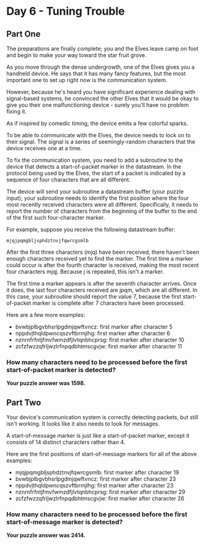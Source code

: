 # Day 6 - Tuning Trouble

## Part One

The preparations are finally complete; you and the Elves leave camp on foot and begin to make your way toward the star fruit grove.

As you move through the dense undergrowth, one of the Elves gives you a handheld device. He says that it has many fancy features, but the most important one to set up right now is the communication system.

However, because he's heard you have significant experience dealing with signal-based systems, he convinced the other Elves that it would be okay to give you their one malfunctioning device - surely you'll have no problem fixing it.

As if inspired by comedic timing, the device emits a few colorful sparks.

To be able to communicate with the Elves, the device needs to lock on to their signal. The signal is a series of seemingly-random characters that the device receives one at a time.

To fix the communication system, you need to add a subroutine to the device that detects a start-of-packet marker in the datastream. In the protocol being used by the Elves, the start of a packet is indicated by a sequence of four characters that are all different.

The device will send your subroutine a datastream buffer (your puzzle input); your subroutine needs to identify the first position where the four most recently received characters were all different. Specifically, it needs to report the number of characters from the beginning of the buffer to the end of the first such four-character marker.

For example, suppose you receive the following datastream buffer:

```text
mjqjpqmgbljsphdztnvjfqwrcgsmlb
```

After the first three characters (mjq) have been received, there haven't been enough characters received yet to find the marker. The first time a marker could occur is after the fourth character is received, making the most recent four characters mjqj. Because j is repeated, this isn't a marker.

The first time a marker appears is after the seventh character arrives. Once it does, the last four characters received are jpqm, which are all different. In this case, your subroutine should report the value 7, because the first start-of-packet marker is complete after 7 characters have been processed.

Here are a few more examples:

- bvwbjplbgvbhsrlpgdmjqwftvncz: first marker after character 5
- nppdvjthqldpwncqszvftbrmjlhg: first marker after character 6
- nznrnfrfntjfmvfwmzdfjlvtqnbhcprsg: first marker after character 10
- zcfzfwzzqfrljwzlrfnpqdbhtmscgvjw: first marker after character 11

### How many characters need to be processed before the first start-of-packet marker is detected?

**Your puzzle answer was 1598.**

## Part Two

Your device's communication system is correctly detecting packets, but still isn't working. It looks like it also needs to look for messages.

A start-of-message marker is just like a start-of-packet marker, except it consists of 14 distinct characters rather than 4.

Here are the first positions of start-of-message markers for all of the above examples:

- mjqjpqmgbljsphdztnvjfqwrcgsmlb: first marker after character 19
- bvwbjplbgvbhsrlpgdmjqwftvncz: first marker after character 23
- nppdvjthqldpwncqszvftbrmjlhg: first marker after character 23
- nznrnfrfntjfmvfwmzdfjlvtqnbhcprsg: first marker after character 29
- zcfzfwzzqfrljwzlrfnpqdbhtmscgvjw: first marker after character 26

### How many characters need to be processed before the first start-of-message marker is detected?

**Your puzzle answer was 2414.**
